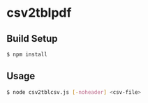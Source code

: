 # csv2tblpdf

## Build Setup

``` bash
$ npm install
```

## Usage

``` bash
$ node csv2tblcsv.js [-noheader] <csv-file>
```
